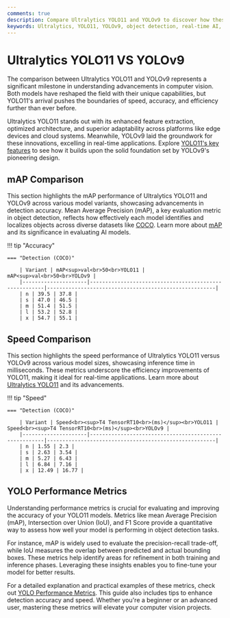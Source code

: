 ```yaml
---
comments: true
description: Compare Ultralytics YOLO11 and YOLOv9 to discover how these advanced models revolutionize object detection, real-time AI, and computer vision. Explore their performance, accuracy, and efficiency, and find out which model suits your edge AI applications best.  
keywords: Ultralytics, YOLO11, YOLOv9, object detection, real-time AI, edge AI, computer vision, model comparison
---
```


# Ultralytics YOLO11 VS YOLOv9

The comparison between Ultralytics YOLO11 and YOLOv9 represents a significant milestone in understanding advancements in computer vision. Both models have reshaped the field with their unique capabilities, but YOLO11's arrival pushes the boundaries of speed, accuracy, and efficiency further than ever before.

Ultralytics YOLO11 stands out with its enhanced feature extraction, optimized architecture, and superior adaptability across platforms like edge devices and cloud systems. Meanwhile, YOLOv9 laid the groundwork for these innovations, excelling in real-time applications. Explore [YOLO11's key features](https://docs.ultralytics.com/models/yolo11/) to see how it builds upon the solid foundation set by YOLOv9's pioneering design.


## mAP Comparison

This section highlights the mAP performance of Ultralytics YOLO11 and YOLOv9 across various model variants, showcasing advancements in detection accuracy. Mean Average Precision (mAP), a key evaluation metric in object detection, reflects how effectively each model identifies and localizes objects across diverse datasets like [COCO](https://docs.ultralytics.com/datasets/detect/coco/). Learn more about [mAP](https://www.ultralytics.com/glossary/mean-average-precision-map) and its significance in evaluating AI models.


!!! tip "Accuracy"

	=== "Detection (COCO)"

		| Variant | mAP<sup>val<br>50<br>YOLO11 | mAP<sup>val<br>50<br>YOLOv9 |
		|---------------------|-------------------------------------------------------|-------------------------------------------------------|
		| n | 39.5 | 37.8 |
		| s | 47.0 | 46.5 |
		| m | 51.4 | 51.5 |
		| l | 53.2 | 52.8 |
		| x | 54.7 | 55.1 |
		

## Speed Comparison

This section highlights the speed performance of Ultralytics YOLO11 versus YOLOv9 across various model sizes, showcasing inference time in milliseconds. These metrics underscore the efficiency improvements of YOLO11, making it ideal for real-time applications. Learn more about [Ultralytics YOLO11](https://docs.ultralytics.com/models/yolo11/) and its advancements.


!!! tip "Speed"

	=== "Detection (COCO)"

		| Variant | Speed<br><sup>T4 TensorRT10<br>(ms)</sup><br>YOLO11 | Speed<br><sup>T4 TensorRT10<br>(ms)</sup><br>YOLOv9 |
		|---------------------|-------------------------------------------------------|-------------------------------------------------------|
		| n | 1.55 | 2.3 |
		| s | 2.63 | 3.54 |
		| m | 5.27 | 6.43 |
		| l | 6.84 | 7.16 |
		| x | 12.49 | 16.77 |

## YOLO Performance Metrics

Understanding performance metrics is crucial for evaluating and improving the accuracy of your YOLO11 models. Metrics like mean Average Precision (mAP), Intersection over Union (IoU), and F1 Score provide a quantitative way to assess how well your model is performing in object detection tasks.

For instance, mAP is widely used to evaluate the precision-recall trade-off, while IoU measures the overlap between predicted and actual bounding boxes. These metrics help identify areas for refinement in both training and inference phases. Leveraging these insights enables you to fine-tune your model for better results.

For a detailed explanation and practical examples of these metrics, check out [YOLO Performance Metrics](https://docs.ultralytics.com/guides/yolo-performance-metrics/). This guide also includes tips to enhance detection accuracy and speed. Whether you're a beginner or an advanced user, mastering these metrics will elevate your computer vision projects.
